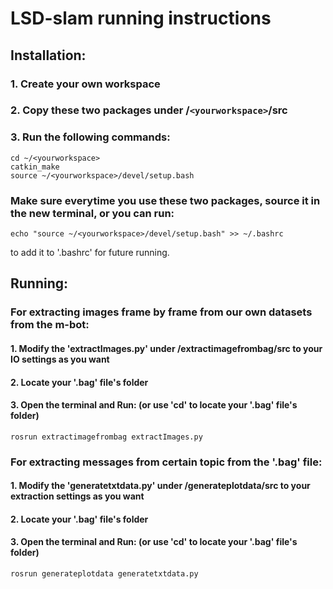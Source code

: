 # LSD-slam running instructions

## Installation:
### 1. Create your own workspace <yourworkspace>
### 2. Copy these two packages under /`<yourworkspace>`/src
### 3. Run the following commands:
```
cd ~/<yourworkspace>
catkin_make
source ~/<yourworkspace>/devel/setup.bash
```
### Make sure everytime you use these two packages, source it in the new terminal, or you can run:
```
echo "source ~/<yourworkspace>/devel/setup.bash" >> ~/.bashrc
```
to add it to '.bashrc' for future running.

## Running:

### For extracting images frame by frame from our own datasets from the m-bot:
#### 1. Modify the 'extractImages.py' under /extractimagefrombag/src to your IO settings as you want
#### 2. Locate your '.bag' file's folder
#### 3. Open the terminal and Run: (or use 'cd' to locate your '.bag' file's folder)
```
rosrun extractimagefrombag extractImages.py
```

### For extracting messages from certain topic from the '.bag' file:
#### 1. Modify the 'generatetxtdata.py' under /generateplotdata/src to your extraction settings as you want
#### 2. Locate your '.bag' file's folder
#### 3. Open the terminal and Run: (or use 'cd' to locate your '.bag' file's folder)
```
rosrun generateplotdata generatetxtdata.py
```
